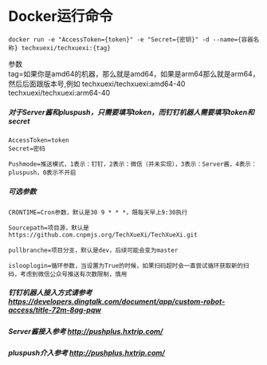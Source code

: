 # Docker运行命令
```shell
docker run -e "AccessToken={token}" -e "Secret={密钥}" -d --name={容器名称} techxuexi/techxuexi:{tag}
```
参数  
tag=如果你是amd64的机器，那么就是amd64，如果是arm64那么就是arm64，然后后面跟版本号,例如 techxuexi/techxuexi:amd64-40   techxuexi/techxuexi:arm64-40  
##### 对于Server酱和pluspush，只需要填写token，而钉钉机器人需要填写token和secret
```
AccessToken=token  
Secret=密码  
```
```
Pushmode=推送模式，1表示：钉钉，2表示：微信（并未实现），3表示：Server酱，4表示：pluspush，0表示不开启  
```
##### 可选参数  
```
CRONTIME=Cron参数，默认是30 9 * * *，既每天早上9:30执行  
```
```
Sourcepath=项目源，默认是https://github.com.cnpmjs.org/TechXueXi/TechXueXi.git
```
```
pullbranche=项目分支，默认是dev，后续可能会变为master
```
```
islooplogin=循环参数，当设置为True的时候，如果扫码超时会一直尝试循环获取新的扫码，考虑到微信公众号推送有次数限制，慎用
```
##### 钉钉机器人接入方式请参考 https://developers.dingtalk.com/document/app/custom-robot-access/title-72m-8ag-pqw
##### Server酱接入参考 http://pushplus.hxtrip.com/
##### pluspush介入参考 http://pushplus.hxtrip.com/